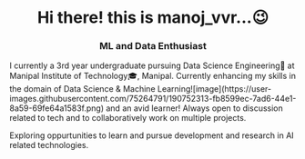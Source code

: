 <h1 align="center">  Hi there! this is manoj_vvr...😉 </h1>
<h3 align="center"> ML and Data Enthusiast </h2>
I currently a 3rd year undergraduate pursuing Data Science Engineering📜 at Manipal Institute of Technology🎓, Manipal. 
Currently enhancing my skills in the domain of Data Science & Machine Learning![image](https://user-images.githubusercontent.com/75264791/190752313-fb8599ec-7ad6-44e1-8a59-69fe64a1583f.png)
 and an avid learner! Always open to discussion related to tech and to collaboratively work on multiple projects.

Exploring oppurtunities to learn and pursue development and research in AI related technologies.

<!--
**manoj24vvr/manoj24vvr** is a ✨ _special_ ✨ repository because its `README.md` (this file) appears on your GitHub profile.

Here are some ideas to get you started:

- 🔭 I’m currently working on ...
- 🌱 I’m currently learning ...
- 👯 I’m looking to collaborate on ...
- 🤔 I’m looking for help with ...
- 💬 Ask me about ...
- 📫 How to reach me: ...
- 😄 Pronouns: ...
- ⚡ Fun fact: ...
-->
